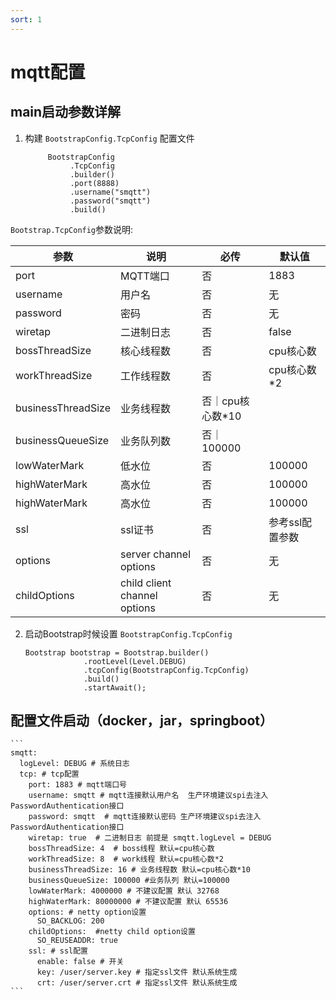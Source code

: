 ```yaml
---
sort: 1
---
```


# mqtt配置


## main启动参数详解

1. 构建 `BootstrapConfig.TcpConfig` 配置文件
    
    ```
         BootstrapConfig
              .TcpConfig
              .builder()
              .port(8888)
              .username("smqtt")
              .password("smqtt")
              .build()
    ```

`Bootstrap.TcpConfig`参数说明:

|  参数   | 说明  | 必传  |默认值  |
|  ----  | ----  |----  |----  |
| port  | MQTT端口 |否 |1883  |
| username  | 用户名 |否 |无  |
| password  | 密码 | 否|无  |
| wiretap  | 二进制日志 |否|false  |
| bossThreadSize  | 核心线程数 |否|cpu核心数  |
| workThreadSize  | 工作线程数 |否|cpu核心数*2  |
| businessThreadSize  | 业务线程数 |否｜cpu核心数*10  |
| businessQueueSize  | 业务队列数 |否｜100000  |
| lowWaterMark  | 低水位 |否|100000  |
| highWaterMark  | 高水位 |否|100000  |
| highWaterMark  | 高水位 |否|100000  |
| ssl  | ssl证书 |否|参考ssl配置参数  |
| options  | server channel options |否|无  |
| childOptions  | child client channel options |否|无  |



2. 启动Bootstrap时候设置 `BootstrapConfig.TcpConfig`

    ```
    Bootstrap bootstrap = Bootstrap.builder()
                 .rootLevel(Level.DEBUG)
                 .tcpConfig(BootstrapConfig.TcpConfig)
                 .build()
                 .startAwait();
    ```

## 配置文件启动（docker，jar，springboot）


    ```
    smqtt:
      logLevel: DEBUG # 系统日志
      tcp: # tcp配置
        port: 1883 # mqtt端口号
        username: smqtt # mqtt连接默认用户名  生产环境建议spi去注入PasswordAuthentication接口
        password: smqtt  # mqtt连接默认密码 生产环境建议spi去注入PasswordAuthentication接口
        wiretap: true  # 二进制日志 前提是 smqtt.logLevel = DEBUG
        bossThreadSize: 4  # boss线程 默认=cpu核心数
        workThreadSize: 8  # work线程 默认=cpu核心数*2
        businessThreadSize: 16 # 业务线程数 默认=cpu核心数*10
        businessQueueSize: 100000 #业务队列 默认=100000
        lowWaterMark: 4000000 # 不建议配置 默认 32768
        highWaterMark: 80000000 # 不建议配置 默认 65536
        options: # netty option设置
          SO_BACKLOG: 200
        childOptions:  #netty child option设置
          SO_REUSEADDR: true
        ssl: # ssl配置
          enable: false # 开关
          key: /user/server.key # 指定ssl文件 默认系统生成
          crt: /user/server.crt # 指定ssl文件 默认系统生成
    ```